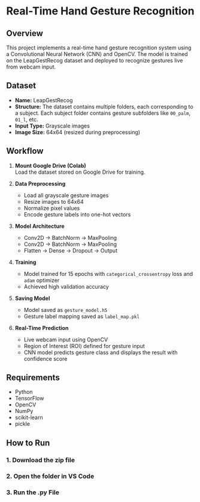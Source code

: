 # Real-Time Hand Gesture Recognition

## Overview

This project implements a real-time hand gesture recognition system using a Convolutional Neural Network (CNN) and OpenCV. The model is trained on the LeapGestRecog dataset and deployed to recognize gestures live from webcam input.

## Dataset

- **Name:** LeapGestRecog
- **Structure:** The dataset contains multiple folders, each corresponding to a subject. Each subject folder contains gesture subfolders like `00_palm`, `01_l`, etc.
- **Input Type:** Grayscale images
- **Image Size:** 64x64 (resized during preprocessing)

## Workflow

1. **Mount Google Drive (Colab)**  
   Load the dataset stored on Google Drive for training.

2. **Data Preprocessing**  
   - Load all grayscale gesture images
   - Resize images to 64x64
   - Normalize pixel values
   - Encode gesture labels into one-hot vectors

3. **Model Architecture**  
   - Conv2D -> BatchNorm -> MaxPooling
   - Conv2D -> BatchNorm -> MaxPooling
   - Flatten -> Dense -> Dropout -> Output

4. **Training**  
   - Model trained for 15 epochs with `categorical_crossentropy` loss and `adam` optimizer
   - Achieved high validation accuracy

5. **Saving Model**  
   - Model saved as `gesture_model.h5`
   - Gesture label mapping saved as `label_map.pkl`

6. **Real-Time Prediction**  
   - Live webcam input using OpenCV
   - Region of Interest (ROI) defined for gesture input
   - CNN model predicts gesture class and displays the result with confidence score

## Requirements

- Python
- TensorFlow
- OpenCV
- NumPy
- scikit-learn
- pickle

## How to Run

### 1. Download the zip file
### 2. Open the folder in VS Code
### 3. Run the .py File
